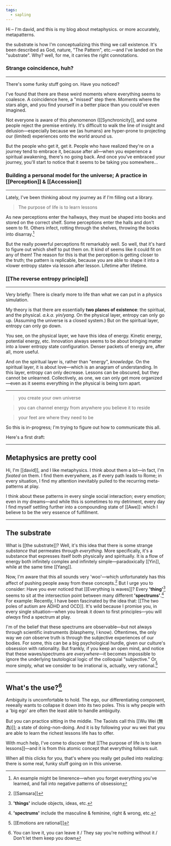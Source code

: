 ```yaml
---
tags:
  - sapling
---
```


Hi – I'm david, and this is my blog about metaphysics. or more accurately, metapatterns.

the substrate is how I'm conceptualizing this thing we call existence. It's been described as God, nature, "The Pattern", etc.—and I've landed on the "substrate". Why? well, for me, it carries the right connotations.

### Strange coincidence, huh?
---
There's some funky stuff going on. Have you noticed?

I've found that there are these weird moments where everything seems to coalesce. A coincidence here, a "missed" step there. Moments where the stars align, and you find yourself in a better place than you could've even imagined.

Not everyone is aware of this phenomenon ([[Synchronicity]], and some people reject the premise entirely. It's difficult to walk the line of insight and delusion—especially because we (as humans) are hyper-prone to projecting our (limited) experiences onto the world around us.

But the people who get it, get it. People who have realized they're on a journey tend to embrace it, because after all—when you experience a spiritual awakening, there's no going back. And once you've embraced your journey, you'll start to notice that it seems to be taking you somewhere...

### Building a personal model for the universe; A practice in [[Perception]] & [[Accession]]
---
Lately, I've been thinking about my journey as if I'm filling out a library.

> The purpose of life is to learn lessons

As new perceptions enter the hallways, they must be shaped into books and stored on the correct shelf. Some perceptions enter the halls and don't seem to fit. Others infect, rotting through the shelves, throwing the books into disarray.[^6]

But the really powerful perceptions fit remarkably well. So well, that it's hard to figure out which shelf to put them on. It kind of seems like it could fit on any of them! The reason for this is that the perception is getting closer to the truth; the pattern is replicable, because you are able to shape it into a «lower entropy state» via lesson after lesson. Lifetime after lifetime.

### [[The reverse entropy principle]]
---
Very briefly: There is clearly more to life than what we can put in a physics simulation.

My theory is that there are essentially **two planes of existence**: the spiritual, and the physical. *a.k.a. yin/yang*. On the physical layer, entropy can only go up. (Assuming the universe is a closed system.) But on the spiritual layer, entropy can only go down.

You see, on the physical layer, we have this idea of energy. Kinetic energy, potential energy, etc. Innovation always seems to be about bringing matter into a lower entropy state configuration. Denser packets of energy are, after all, more useful. 

And on the spiritual layer is, rather than "energy", *knowledge*. On the spiritual layer, it is about love—which is an anagram of understanding. In this layer, entropy can only decrease. Lessons can be obscured, but they cannot be unlearned. Collectively, as one, we can only get more organized—even as it seems everything in the physical is being torn apart.


---




> you create your own universe

> you can channel energy from anywhere you believe it to reside

> your feet are where they need to be

So this is in-progress; I'm trying to figure out how to communicate this all.

Here's a first draft:

---
## Metaphysics are pretty cool
Hi, I'm [[david]], and I like metaphysics. I think about them a lot—in fact, I'm *fixated* on them. I find them everywhere, as if every path leads to Rome; in every situation, I find my attention inevitably pulled to the recurring meta-patterns at play. 

I think about these patterns in every single social interaction; every emotion; even in my dreams—and while this is sometimes to my detriment, every day I find myself settling further into a compounding state of [[Awe]]: which I believe to be the very essence of fulfillment.

---
## The substrate
What is [[the substrate]]? Well, it's this idea that there is some strange *substance* that permeates through *everything*. More specifically, it's a substance that expresses itself both physically and spiritually. It is a flow of energy both infinitely complex and infinitely simple—paradoxically [[Yin]], while at the same time [[Yang]].

Now, I'm aware that this all sounds very 'woo'—which unfortunately has this affect of pushing people away from these concepts.[^1] But I urge you to consider: Have you ever noticed that [[Everything is waves]]? Every **'thing'**[^2] seems to sit at the intersection point between many different **'spectrums'**.[^3] For example: Recently, I have been fascinated by the idea that: [[The two poles of autism are ADHD and OCD]].  It's wild because I promise you, in every single situation—when you break it down to first principles—you will *always* find a spectrum at play.

I'm of the belief that these spectrums are observable—but not always through scientific instruments (blasphemy, I know). Oftentimes, the only way we *can* observe truth is through the subjective experiences of our bodies. For some, this can be a big psychological hurdle, given our culture's obsession with rationality. But frankly, if you keep an open mind, and notice that these waves/spectrums are *everywhere*—it becomes impossible to ignore the underlying tautological logic of the colloquial "subjective." Or, more simply, what we consider to be irrational is, actually, very rational.[^4] 

---
## What's the use?[^5]
Ambiguity is uncomfortable to hold. The ego, our differentiating component, reeeally wants to collapse it down into its two poles. This is why people with a 'big ego' are often the least able to handle ambiguity.

But you can practice sitting in the middle. The Taoists call this [[Wu Wei (無為)]]; a state of doing-non-doing. And it is by following your wu wei that you are able to learn the richest lessons life has to offer.

With much help, I've come to discover that [[The purpose of life is to learn lessons]]—and it is from this atomic concept that everything follows suit.

When all this clicks for you, that's where you really get pulled into realizing: there is some real, funky stuff going on in this universe.





[^1]: [[Samsara]]
[^2]: **'things'** include objects, ideas, etc.
[^3]: **'spectrums'** include the masculine & feminine, right & wrong, etc.
[^4]: [[Emotions are rational]]
[^5]: You can love it, you can leave it / They say you're nothing without it / Don't let them keep you down
[^6]: An example might be limerence—when you forget everything you've learned, and fall into negative patterns of obsession